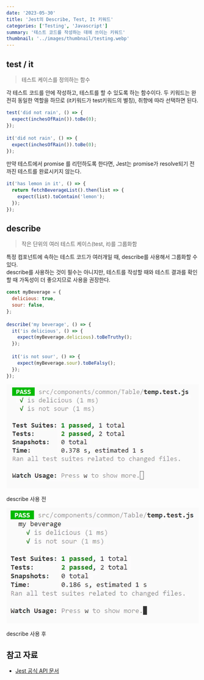 ```yaml
---
date: '2023-05-30'
title: 'Jest의 Describe, Test, It 키워드'
categories: ['Testing', 'Javascript']
summary: '테스트 코드를 작성하는 데에 쓰이는 키워드'
thumbnail: '../images/thumbnail/testing.webp'
---
```


## test / it

> 테스트 케이스를 정의하는 함수

각 테스트 코드를 안에 작성하고, 테스트를 할 수 있도록 하는 함수이다.
두 키워드는 완전히 동일한 역할을 하므로 (it키워드가 test키워드의 별칭), 취향에 따라 선택하면 된다.

<div class="code-header">
	<span class="red btn"></span>
	<span class="yellow btn"></span>
	<span class="green btn"></span>
</div>

```js
test('did not rain', () => {
  expect(inchesOfRain()).toBe(0);
});

it('did not rain', () => {
  expect(inchesOfRain()).toBe(0);
});
```

만약 테스트에서 promise 를 리턴하도록 한다면, Jest는 promise가 resolve되기 전까진 테스트를 완료시키지 않는다.

<div class="code-header">
	<span class="red btn"></span>
	<span class="yellow btn"></span>
	<span class="green btn"></span>
</div>

```js
it('has lemon in it', () => {
  return fetchBeverageList().then(list => {
    expect(list).toContain('lemon');
  });
});
```

## describe

> 작은 단위의 여러 테스트 케이스(test, it)를 그룹화함

특정 컴포넌트에 속하는 테스트 코드가 여러개일 때, describe를 사용해서 그룹화할 수 있다.   
describe를 사용하는 것이 필수는 아니지만, 테스트를 작성할 때와 테스트 결과를 확인할 때 가독성이 더 좋으지므로 사용을 권장한다.

<div class="code-header">
	<span class="red btn"></span>
	<span class="yellow btn"></span>
	<span class="green btn"></span>
</div>

```js
const myBeverage = {
  delicious: true,
  sour: false,
};

describe('my beverage', () => {
  it('is delicious', () => {
    expect(myBeverage.delicious).toBeTruthy();
  });

  it('is not sour', () => {
    expect(myBeverage.sour).toBeFalsy();
  });
});
```

![](../images/content/2023-06-01-14-36-02.webp)
<div class="source">describe 사용 전</div>

![](../images/content/2023-06-01-14-35-28.webp)
<div class="source">describe 사용 후</div>


## 참고 자료

- [Jest 공식 API 문서](https://jestjs.io/docs/api)